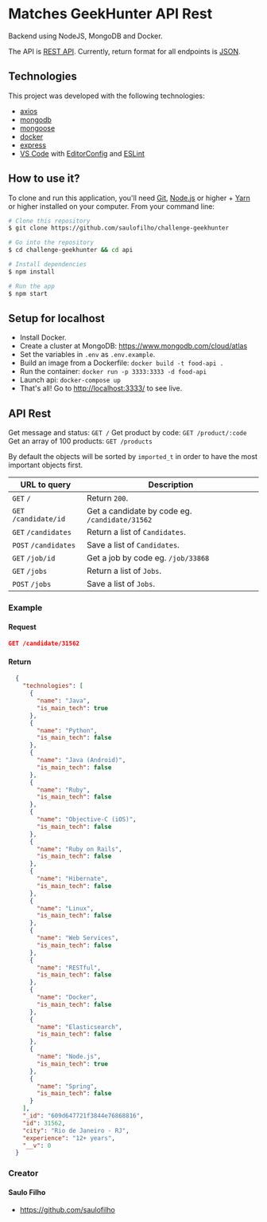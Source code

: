 # Matches GeekHunter API Rest

Backend using NodeJS, MongoDB and Docker.

The API is [REST API](https://en.wikipedia.org/wiki/Representational_State_Transfer "RESTful").
Currently, return format for all endpoints is [JSON](https://json.org/ "JSON").

## Technologies

This project was developed with the following technologies:

- [axios](https://github.com/axios/axios)
- [mongodb](https://www.mongodb.com/)
- [mongoose](https://mongoosejs.com/)
- [docker](https://docker.com/)
- [express](https://expressjs.com/)
- [VS Code][vc] with [EditorConfig][vceditconfig] and [ESLint][vceslint]

## How to use it?

To clone and run this application, you'll need [Git](https://git-scm.com), [Node.js][nodejs] or higher + [Yarn][yarn] or higher installed on your computer. From your command line:

``` bash
# Clone this repository
$ git clone https://github.com/saulofilho/challenge-geekhunter

# Go into the repository
$ cd challenge-geekhunter && cd api

# Install dependencies
$ npm install

# Run the app
$ npm start
```

[nodejs]: https://nodejs.org/
[yarn]: https://yarnpkg.com/
[vc]: https://code.visualstudio.com/
[vceditconfig]: https://marketplace.visualstudio.com/items?itemName=EditorConfig.EditorConfig
[vceslint]: https://marketplace.visualstudio.com/items?itemName=dbaeumer.vscode-eslint

## Setup for localhost

- Install Docker.
- Create a cluster at MongoDB: <https://www.mongodb.com/cloud/atlas>
- Set the variables in `.env` as `.env.example`.
- Build an image from a Dockerfile: `docker build -t food-api .`
- Run the container: `docker run -p 3333:3333 -d food-api`
- Launch api: `docker-compose up`
- That's all! Go to <http://localhost:3333/> to see live.

## API Rest

Get message and status: `GET /`
Get product by code: `GET /product/:code`
Get an array of 100 products: `GET /products`

By default the objects will be sorted by `imported_t` in order to have the most important objects first.

URL to query                   | Description
------------------------------ | ---------------------------
`GET` `/`                      | Return `200`.
`GET` `/candidate/id`          | Get a candidate by code eg. `/candidate/31562`
`GET` `/candidates`            | Return a list of `Candidates`.
`POST` `/candidates`           | Save a list of `Candidates`.
`GET` `/job/id`                | Get a job by code eg. `/job/33868`
`GET` `/jobs`                  | Return a list of `Jobs`.
`POST` `/jobs`                 | Save a list of `Jobs`.

### Example

#### Request

``` json
GET /candidate/31562
```

#### Return

``` json
  {
    "technologies": [
      {
        "name": "Java",
        "is_main_tech": true
      },
      {
        "name": "Python",
        "is_main_tech": false
      },
      {
        "name": "Java (Android)",
        "is_main_tech": false
      },
      {
        "name": "Ruby",
        "is_main_tech": false
      },
      {
        "name": "Objective-C (iOS)",
        "is_main_tech": false
      },
      {
        "name": "Ruby on Rails",
        "is_main_tech": false
      },
      {
        "name": "Hibernate",
        "is_main_tech": false
      },
      {
        "name": "Linux",
        "is_main_tech": false
      },
      {
        "name": "Web Services",
        "is_main_tech": false
      },
      {
        "name": "RESTful",
        "is_main_tech": false
      },
      {
        "name": "Docker",
        "is_main_tech": false
      },
      {
        "name": "Elasticsearch",
        "is_main_tech": false
      },
      {
        "name": "Node.js",
        "is_main_tech": true
      },
      {
        "name": "Spring",
        "is_main_tech": false
      }
    ],
    "_id": "609d647721f3844e76868816",
    "id": 31562,
    "city": "Rio de Janeiro - RJ",
    "experience": "12+ years",
    "__v": 0
  }
```

### Creator

#### Saulo Filho

- <https://github.com/saulofilho>
